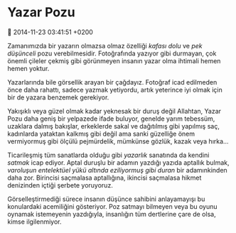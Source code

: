 Yazar Pozu
==========

:date: 2014-11-23 03:41:51 +0200

Zamanımızda bir yazarın olmazsa olmaz özelliği *kafası dolu* ve *pek
düşünceli* pozu verebilmesidir. Fotoğrafında yazıyor gibi durmayan, çok
önemli çileler çekmiş gibi görünmeyen insanın yazar olma ihtimali hemen
hemen yoktur.

Yazarlarında bile görsellik arayan bir çağdayız. Fotoğraf icad edilmeden
önce daha rahattı, sadece yazmak yetiyordu, artık yeterince iyi olmak
için bir de yazara benzemek gerekiyor.

Yakışıklı veya güzel olmak kadar yeknesak bir duruş değil Allahtan,
Yazar Pozu daha geniş bir yelpazede ifade buluyor, genelde yarım
tebessüm, uzaklara dalmış bakışlar, erkeklerde sakal ve dağıtılmış gibi
yapılmış saç, kadınlarda yataktan kalkmış gibi değil ama sanki güzelliğe
önem vermiyormuş gibi ölçülü pejmürdelik, mümkünse gözlük, kazak veya
hırka…

Ticarileşmiş tüm sanatlarda olduğu gibi *yazarlık* sanatında da kendini
*satmak* icap ediyor. Aptal duruşlu bir adamın yazdığı yazıda aptallık
bulmak, *varoluşun entelektüel yükü altında eziliyormuş gibi duran* bir
adamınkinden daha zor. Birincisi saçmalasa aptallığına, ikincisi
saçmalasa hikmet denizinden içtiği şerbete yoruyoruz.

Görselleştirmediği sürece insanın düşünce sahibini anlayamayışı bu
konulardaki acemiliğini gösteriyor. Poz satmayı bilmeyen veya bu oyunu
oynamak istemeyenin yazdığıyla, insanlığın tüm dertlerine çare de olsa,
kimse ilgilenmiyor.
